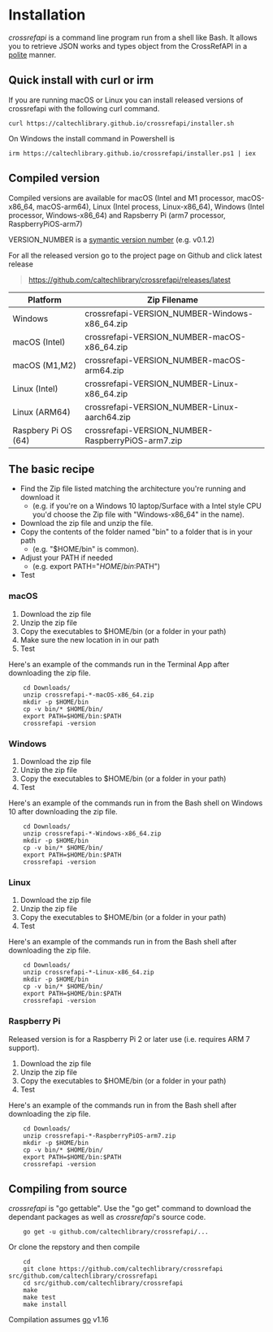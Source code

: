 
Installation
============

*crossrefapi* is a command line program run from a shell like Bash. It allows you to retrieve JSON works and types object from the CrossRefAPI in a
[polite](https://api.crossref.org/swagger-ui/index.html "look under the heading Etiquette") manner.

Quick install with curl or irm
------------------------------

If you are running macOS or Linux you can install released versions of crossrefapi
with the following curl command.

~~~
curl https://caltechlibrary.github.io/crossrefapi/installer.sh
~~~

On Windows the install command in Powershell is 

~~~
irm https://caltechlibrary.github.io/crossrefapi/installer.ps1 | iex
~~~

Compiled version
----------------

Compiled versions are available for macOS (Intel and M1 processor, macOS-x86_64, macOS-arm64), Linux (Intel process, Linux-x86_64), 
Windows (Intel processor, Windows-x86_64) and Rapsberry Pi (arm7 processor, RaspberryPiOS-arm7)

VERSION_NUMBER is a [symantic version number](http://semver.org/) (e.g. v0.1.2)


For all the released version go to the project page on Github and click latest release

>    https://github.com/caltechlibrary/crossrefapi/releases/latest


| Platform      | Zip Filename                             |
|---------------|------------------------------------------|
| Windows       | crossrefapi-VERSION_NUMBER-Windows-x86_64.zip |
| macOS (Intel) | crossrefapi-VERSION_NUMBER-macOS-x86_64.zip  |
| macOS (M1,M2) | crossrefapi-VERSION_NUMBER-macOS-arm64.zip  |
| Linux (Intel) | crossrefapi-VERSION_NUMBER-Linux-x86_64.zip   |
| Linux (ARM64) | crossrefapi-VERSION_NUMBER-Linux-aarch64.zip   |
| Raspbery Pi OS (64) | crossrefapi-VERSION_NUMBER-RaspberryPiOS-arm7.zip |


The basic recipe
----------------

+ Find the Zip file listed matching the architecture you're running and download it
    + (e.g. if you're on a Windows 10 laptop/Surface with a Intel style CPU you'd choose the Zip file with "Windows-x86_64" in the name).
+ Download the zip file and unzip the file.
+ Copy the contents of the folder named "bin" to a folder that is in your path 
    + (e.g. "$HOME/bin" is common).
+ Adjust your PATH if needed
    + (e.g. export PATH="$HOME/bin:$PATH")
+ Test


### macOS

1. Download the zip file
2. Unzip the zip file
3. Copy the executables to $HOME/bin (or a folder in your path)
4. Make sure the new location in in our path
5. Test

Here's an example of the commands run in the Terminal App after downloading the 
zip file.

```shell
    cd Downloads/
    unzip crossrefapi-*-macOS-x86_64.zip
    mkdir -p $HOME/bin
    cp -v bin/* $HOME/bin/
    export PATH=$HOME/bin:$PATH
    crossrefapi -version
```

### Windows

1. Download the zip file
2. Unzip the zip file
3. Copy the executables to $HOME/bin (or a folder in your path)
4. Test

Here's an example of the commands run in from the Bash shell on Windows 10 after
downloading the zip file.

```shell
    cd Downloads/
    unzip crossrefapi-*-Windows-x86_64.zip
    mkdir -p $HOME/bin
    cp -v bin/* $HOME/bin/
    export PATH=$HOME/bin:$PATH
    crossrefapi -version
```


### Linux 

1. Download the zip file
2. Unzip the zip file
3. Copy the executables to $HOME/bin (or a folder in your path)
4. Test

Here's an example of the commands run in from the Bash shell after
downloading the zip file.

```shell
    cd Downloads/
    unzip crossrefapi-*-Linux-x86_64.zip
    mkdir -p $HOME/bin
    cp -v bin/* $HOME/bin/
    export PATH=$HOME/bin:$PATH
    crossrefapi -version
```


### Raspberry Pi

Released version is for a Raspberry Pi 2 or later use (i.e. requires ARM 7 support).

1. Download the zip file
2. Unzip the zip file
3. Copy the executables to $HOME/bin (or a folder in your path)
4. Test

Here's an example of the commands run in from the Bash shell after
downloading the zip file.

```shell
    cd Downloads/
    unzip crossrefapi-*-RaspberryPiOS-arm7.zip
    mkdir -p $HOME/bin
    cp -v bin/* $HOME/bin/
    export PATH=$HOME/bin:$PATH
    crossrefapi -version
```


Compiling from source
---------------------

_crossrefapi_ is "go gettable".  Use the "go get" command to download the dependant packages
as well as _crossrefapi_'s source code. 


```shell
    go get -u github.com/caltechlibrary/crossrefapi/...
```

Or clone the repstory and then compile

```shell
    cd
    git clone https://github.com/caltechlibrary/crossrefapi src/github.com/caltechlibrary/crossrefapi
    cd src/github.com/caltechlibrary/crossrefapi
    make
    make test
    make install
```

Compilation assumes [go](https://github.com/golang/go) v1.16

